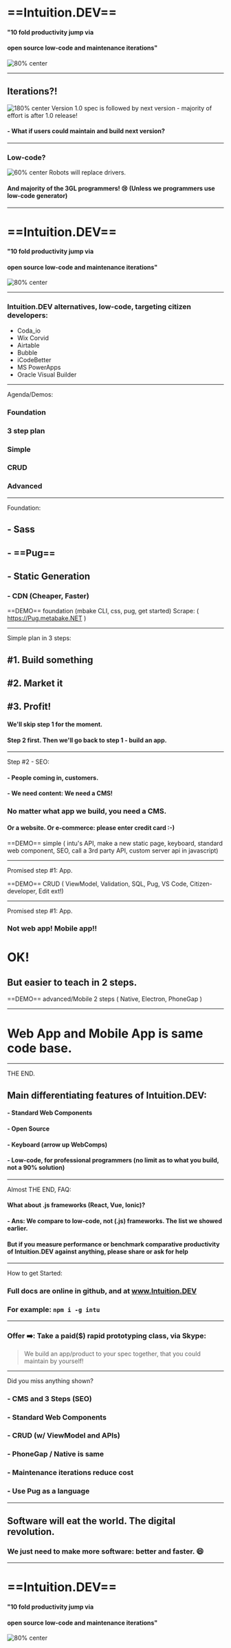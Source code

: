 <!-- $theme: gaia -->
<!-- prerender: false -->
<!-- footer: www.Intuition.DEV -->
<!-- *template: invert -->
#  ==Intuition.DEV==

#### "10 fold productivity jump via
#### open source low-code and maintenance iterations"
![80% center](good_cheap_fast.png)

---
<!-- page_number: true -->

## Iterations?!
![180% center](iterative.png)
Version 1.0 spec is followed by next version - majority of effort is after 1.0 release!
#### - What if users could maintain and build next version?

---

<!-- *template: invert -->
###  Low-code?
![60% center](truck.png)
Robots will replace drivers.
#### And majority of the 3GL programmers! :cry: (Unless we programmers use low-code generator)

---

<!-- *template: invert -->
#  ==Intuition.DEV==

#### "10 fold productivity jump via
#### open source low-code and maintenance iterations"
![80% center](good_cheap_fast.png)

---
### Intuition.DEV alternatives, low-code, targeting citizen developers: 
- Coda_io
- Wix Corvid
- Airtable
- Bubble
- iCodeBetter
- MS PowerApps
- Oracle Visual Builder

---

Agenda/Demos:
### Foundation
### 3 step plan
### Simple
### CRUD
### Advanced

---

Foundation:

## - Sass
## - ==Pug==
## - Static Generation
### - CDN (Cheaper, Faster)

==DEMO== foundation (mbake CLI, css, pug, get started)
Scrape: ( https://Pug.metabake.NET )

---
Simple plan in 3 steps:
## #1. Build something
## #2. Market it
## #3. Profit!

#### We'll skip step 1 for the moment.
#### Step 2 first. Then we'll go back to step 1 - build an app.

---
<!-- *template: invert -->
Step #2 - SEO:
#### - People coming in, customers. 
#### - We need content: We need a CMS!
### No matter what app we build, you need a CMS.
#### Or a website. Or e-commerce: please enter credit card :-)

==DEMO== simple ( intu's API, make a new static page, keyboard, standard web component, SEO, call a 3rd party API, custom server api in javascript)

---

Promised step #1: App.

==DEMO== CRUD ( ViewModel, Validation, SQL, Pug, VS Code, Citizen-developer, Edit ext!)

---
<!-- *template: invert -->
Promised step #1: App.

### Not web app! Mobile app!!

# OK! 
## But easier to teach in 2 steps.

==DEMO== advanced/Mobile 2 steps ( Native, Electron, PhoneGap )

---

# Web App and Mobile App is same code base.

---

THE END.
## Main differentiating features of Intuition.DEV:
#### - Standard Web Components
#### - Open Source
#### - Keyboard (arrow up WebComps)
#### - Low-code, for professional programmers (no limit as to what you build, not  a 90% solution)

---
Almost THE END, FAQ:
#### What about .js frameworks (React, Vue, Ionic)? 
#### - Ans: We compare to low-code, not (.js) frameworks. The list we showed earlier. 
#### But if you measure performance or benchmark comparative productivity of Intuition.DEV against anything, please share or ask for help

---
How to get Started:

### Full docs are online in github, and at www.Intuition.DEV
### For example: `npm i -g intu`

--- 

### Offer :arrow_right:: Take a paid($) rapid prototyping class, via Skype:
> We build an app/product to your spec together, that you could maintain by yourself!

---
Did you miss anything shown? 
### - CMS and 3 Steps (SEO)
### - Standard Web Components
### - CRUD (w/ ViewModel and APIs)
### - PhoneGap / Native is same
### - Maintenance iterations reduce cost
### - Use Pug as a language
---

## Software will eat the world. The digital revolution.
### We just need to make more software: better and faster. :smile:

---

<!-- *template: invert -->
#  ==Intuition.DEV==

#### "10 fold productivity jump via
#### open source low-code and maintenance iterations"
![80% center](good_cheap_fast.png)


















